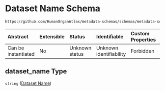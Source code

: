 # Dataset Name Schema

```txt
https://github.com/HumanOrganAtlas/metadata-schemas/schemas/metadata-schemas.json#/$defs/PublicScanMetadata/properties/dataset_name
```



| Abstract            | Extensible | Status         | Identifiable            | Custom Properties | Additional Properties | Access Restrictions | Defined In                                                                   |
| :------------------ | :--------- | :------------- | :---------------------- | :---------------- | :-------------------- | :------------------ | :--------------------------------------------------------------------------- |
| Can be instantiated | No         | Unknown status | Unknown identifiability | Forbidden         | Allowed               | none                | [metadata-schema.json\*](../out/metadata-schema.json "open original schema") |

## dataset\_name Type

`string` ([Dataset Name](metadata-schema-defs-publicscanmetadata-properties-dataset-name.md))
